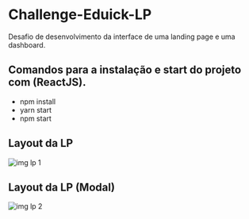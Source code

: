 # Challenge-Eduick-LP
 Desafio de desenvolvimento da interface de uma landing page e uma dashboard.
 
## Comandos para a instalação e start do projeto com (ReactJS).
 
 - npm install
 - yarn start
 - npm start
 
## Layout da LP
 
 ![img lp 1](https://user-images.githubusercontent.com/38119742/115443055-2713e800-a1e9-11eb-9117-d7fa274a2d74.PNG)

## Layout da LP (Modal)

![img lp 2](https://user-images.githubusercontent.com/38119742/115443580-d18c0b00-a1e9-11eb-815b-a1e1be230178.PNG)


